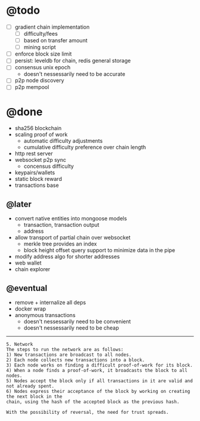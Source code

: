 # @todo
- [ ] gradient chain implementation
  - [ ] difficulty/fees
  - [ ] based on transfer amount
  - [ ] mining script
- [ ] enforce block size limit
- [ ] persist: leveldb for chain, redis general storage
- [ ] consensus unix epoch
  - doesn't nessessarily need to be accurate
- [ ] p2p node discovery
- [ ] p2p mempool

# @done
- sha256 blockchain
- scaling proof of work
  - automatic difficulty adjustments
  - cumulative difficulty preference over chain length
- http rest server
- websocket p2p sync
  - concensus difficulty
- keypairs/wallets
- static block reward
- transactions base

## @later
- convert native entities into mongoose models
  - transaction, transaction output
  - address
- allow transport of partial chain over websocket
  - merkle tree provides an index
  - block height offset query support to minimize data in the pipe
- modify address algo for shorter addresses
- web wallet
- chain explorer

## @eventual
- remove + internalize all deps
- docker wrap
- anonymous transactions
  - doesn't nessessarily need to be convenient
  - doesn't nessessarily need to be cheap

---

```
5. Network
The steps to run the network are as follows:
1) New transactions are broadcast to all nodes.
2) Each node collects new transactions into a block.
3) Each node works on finding a difficult proof-of-work for its block.
4) When a node finds a proof-of-work, it broadcasts the block to all nodes.
5) Nodes accept the block only if all transactions in it are valid and not already spent.
6) Nodes express their acceptance of the block by working on creating the next block in the
chain, using the hash of the accepted block as the previous hash.
```

```
With the possibility of reversal, the need for trust spreads.
```



